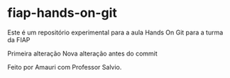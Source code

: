 # fiap-hands-on-git
Este é um repositório experimental para a aula Hands On Git para a turma da FIAP

Primeira alteração
Nova alteração antes do commit

Feito por Amauri com Professor Salvio.
